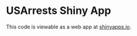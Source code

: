 # USArrests Shiny App
This code is viewable as a web app at [shinyapps.io](https://lenwood.shinyapps.io/USArrests/).